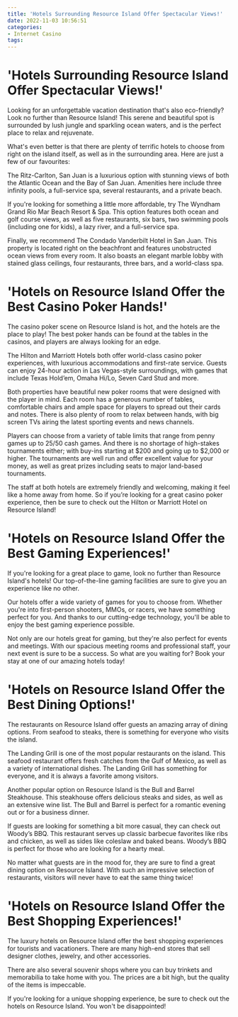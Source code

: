 ```yaml
---
title: 'Hotels Surrounding Resource Island Offer Spectacular Views!'
date: 2022-11-03 10:56:51
categories:
- Internet Casino
tags:
---
```



#  'Hotels Surrounding Resource Island Offer Spectacular Views!'

Looking for an unforgettable vacation destination that's also eco-friendly? Look no further than Resource Island! This serene and beautiful spot is surrounded by lush jungle and sparkling ocean waters, and is the perfect place to relax and rejuvenate.

What's even better is that there are plenty of terrific hotels to choose from right on the island itself, as well as in the surrounding area. Here are just a few of our favourites:

The Ritz-Carlton, San Juan is a luxurious option with stunning views of both the Atlantic Ocean and the Bay of San Juan. Amenities here include three infinity pools, a full-service spa, several restaurants, and a private beach.

If you're looking for something a little more affordable, try The Wyndham Grand Rio Mar Beach Resort & Spa. This option features both ocean and golf course views, as well as five restaurants, six bars, two swimming pools (including one for kids), a lazy river, and a full-service spa.

Finally, we recommend The Condado Vanderbilt Hotel in San Juan. This property is located right on the beachfront and features unobstructed ocean views from every room. It also boasts an elegant marble lobby with stained glass ceilings, four restaurants, three bars, and a world-class spa.

#  'Hotels on Resource Island Offer the Best Casino Poker Hands!'

The casino poker scene on Resource Island is hot, and the hotels are the place to play! The best poker hands can be found at the tables in the casinos, and players are always looking for an edge.

The Hilton and Marriott Hotels both offer world-class casino poker experiences, with luxurious accommodations and first-rate service. Guests can enjoy 24-hour action in Las Vegas-style surroundings, with games that include Texas Hold’em, Omaha Hi/Lo, Seven Card Stud and more.

Both properties have beautiful new poker rooms that were designed with the player in mind. Each room has a generous number of tables, comfortable chairs and ample space for players to spread out their cards and notes. There is also plenty of room to relax between hands, with big screen TVs airing the latest sporting events and news channels.

Players can choose from a variety of table limits that range from penny games up to $25/$50 cash games. And there is no shortage of high-stakes tournaments either; with buy-ins starting at $200 and going up to $2,000 or higher. The tournaments are well run and offer excellent value for your money, as well as great prizes including seats to major land-based tournaments.

The staff at both hotels are extremely friendly and welcoming, making it feel like a home away from home. So if you’re looking for a great casino poker experience, then be sure to check out the Hilton or Marriott Hotel on Resource Island!

#  'Hotels on Resource Island Offer the Best Gaming Experiences!'

If you're looking for a great place to game, look no further than Resource Island's hotels! Our top-of-the-line gaming facilities are sure to give you an experience like no other.

Our hotels offer a wide variety of games for you to choose from. Whether you're into first-person shooters, MMOs, or racers, we have something perfect for you. And thanks to our cutting-edge technology, you'll be able to enjoy the best gaming experience possible.

Not only are our hotels great for gaming, but they're also perfect for events and meetings. With our spacious meeting rooms and professional staff, your next event is sure to be a success. So what are you waiting for? Book your stay at one of our amazing hotels today!

#  'Hotels on Resource Island Offer the Best Dining Options!'

The restaurants on Resource Island offer guests an amazing array of dining options. From seafood to steaks, there is something for everyone who visits the island.

The Landing Grill is one of the most popular restaurants on the island. This seafood restaurant offers fresh catches from the Gulf of Mexico, as well as a variety of international dishes. The Landing Grill has something for everyone, and it is always a favorite among visitors.

Another popular option on Resource Island is the Bull and Barrel Steakhouse. This steakhouse offers delicious steaks and sides, as well as an extensive wine list. The Bull and Barrel is perfect for a romantic evening out or for a business dinner.

If guests are looking for something a bit more casual, they can check out Woody’s BBQ. This restaurant serves up classic barbecue favorites like ribs and chicken, as well as sides like coleslaw and baked beans. Woody’s BBQ is perfect for those who are looking for a hearty meal.

No matter what guests are in the mood for, they are sure to find a great dining option on Resource Island. With such an impressive selection of restaurants, visitors will never have to eat the same thing twice!

#  'Hotels on Resource Island Offer the Best Shopping Experiences!'

The luxury hotels on Resource Island offer the best shopping experiences for tourists and vacationers. There are many high-end stores that sell designer clothes, jewelry, and other accessories.

There are also several souvenir shops where you can buy trinkets and memorabilia to take home with you. The prices are a bit high, but the quality of the items is impeccable.

If you're looking for a unique shopping experience, be sure to check out the hotels on Resource Island. You won't be disappointed!